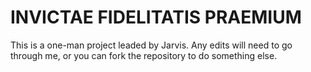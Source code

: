 # INVICTAE FIDELITATIS PRAEMIUM
This is a one-man project leaded by Jarvis. Any edits will need to go through me, or you can fork the repository to do something else.
